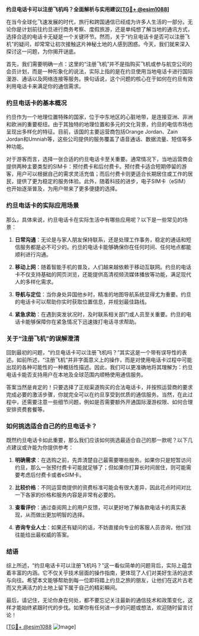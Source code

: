 **约旦电话卡可以注册飞机吗？全面解析与实用建议[[TG💪+ @esim1088](https://t.me/s/esim1088)]**

在当今全球化飞速发展的时代，旅行和跨国通信已经成为许多人生活的一部分。无论你是计划前往约旦进行商务考察、度假旅游，还是单纯想了解当地的通讯方式，选择合适的电话卡无疑是一个关键环节。然而，关于“约旦电话卡是否可以注册飞机”的疑问，却常常让初次接触这片神秘土地的人感到困惑。今天，我们就来深入探讨这一问题，为你揭开谜底。

首先，我们需要明确一点：这里的“注册飞机”并不是指购买飞机或参与航空公司的会员计划，而是一种形象化的说法，实际上指的是在约旦使用当地电话卡进行国际漫游、通话以及网络连接等服务。换句话说，这个问题的核心在于如何在约旦有效利用电话卡来满足你的通信需求。

### 约旦电话卡的基本概况

约旦作为一个地理位置特殊的国家，位于中东地区的心脏地带，是连接亚洲、非洲和欧洲的重要枢纽。由于其独特的地理位置和多元的文化背景，约旦的电信市场也呈现出多样化的特征。目前，该国的主要运营商包括Orange Jordan、Zain Jordan和Umniah等，这些公司提供的服务覆盖了语音通话、数据流量、短信等多种功能。

对于游客而言，选择一张合适的约旦电话卡至关重要。通常情况下，当地运营商会提供两种主要类型的SIM卡：预付费卡和后付费卡。预付费卡适合短期停留的游客，用户可以根据自己的需求灵活充值；而后付费卡则更适合长期居住或工作的居民，提供了更为稳定的服务体验。此外，随着科技的进步，电子SIM卡（eSIM）也开始逐渐普及，为用户带来了更多便捷的选择。

### 约旦电话卡的实际应用场景

那么，具体来说，约旦电话卡在实际生活中有哪些应用呢？以下是一些常见的场景：

1. **日常沟通**：无论是与家人朋友保持联系，还是处理工作事务，稳定的通话和短信服务都是必不可少的。约旦的电话卡能够确保你在任何时间、任何地点都能顺利进行沟通。

2. **移动上网**：随着智能手机的普及，人们越来越依赖于移动互联网。约旦的电话卡不仅支持基础的网页浏览，还能提供高清视频流媒体播放等功能，满足现代人的多样化需求。

3. **导航与定位**：当你身处异国他乡时，精准的地图导航系统显得尤为重要。约旦的电话卡可以帮助你实时获取位置信息，并规划最佳路线。

4. **紧急求助**：在遇到突发状况时，及时联系相关部门或人员至关重要。约旦的电话卡能够保障你在紧急情况下迅速拨打电话寻求帮助。

### 关于“注册飞机”的误解澄清

回到最初的问题，“约旦电话卡可以注册飞机吗？”其实这是一个带有误导性的表述。如前所述，“注册飞机”并非字面意义上的操作，而是对使用电话卡过程中可能出现的各种可能性的一种概括性描述。因此，我们可以更准确地将其理解为：约旦电话卡能否支持用户在本地及全球范围内顺畅使用通信服务。

答案当然是肯定的！只要选择了正规渠道购买的合法电话卡，并按照运营商的要求完成必要的激活步骤，你就完全可以在约旦享受到优质的通信服务。当然，在此过程中，还需要注意一些细节问题，例如是否需要额外开通国际漫游权限、如何合理安排资费套餐等。

### 如何挑选适合自己的约旦电话卡？

既然约旦电话卡如此重要，那么我们应该如何挑选最适合自己的那一款呢？以下几点建议或许能为你提供参考：

1. **明确需求**：在选购之前，先弄清楚自己最需要哪些服务。如果你只是短暂访问约旦，那么一张预付费卡可能就足够了；但如果你打算长时间居住，则可能需要考虑后付费卡或者eSIM卡。

2. **比较价格**：不同运营商提供的资费标准可能会有很大差异，因此花点时间对比一下各家的价格和服务内容是非常有必要的。

3. **查看评价**：通过查阅网上的用户反馈，可以更好地了解各款电话卡的真实表现，从而做出更加明智的选择。

4. **咨询专业人士**：如果还有疑问的话，不妨直接向专业的客服人员咨询，他们往往能给出最权威的答案。

### 结语

综上所述，“约旦电话卡可以注册飞机吗？”这一看似简单的问题背后，实际上蕴含着丰富的内涵。它不仅关乎技术层面的操作指南，更体现了人们对美好生活的追求与向往。希望本文能够帮助到每一位即将踏上约旦之旅的朋友，让他们在这片古老而又充满活力的土地上留下属于自己的精彩瞬间。

最后，请记住，无论你身在何处，都不要忘记关注最新的通信技术和政策变化，这样才能始终紧跟时代的步伐。如果你有任何进一步的问题或想法，欢迎随时留言讨论！

[[TG💪+ @esim1088](https://t.me/s/esim1088) ![Image](https://i.postimg.cc/4NQfJmqS/Snipaste-2025-05-13-00-14-12.png)]